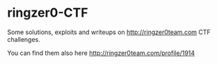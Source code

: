 # ringzer0-CTF
Some solutions, exploits and writeups on http://ringzer0team.com CTF challenges.

You can find them also here http://ringzer0team.com/profile/1914
